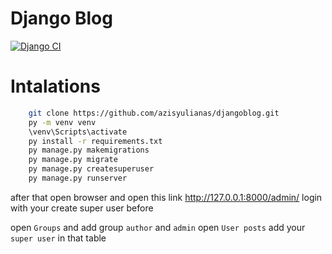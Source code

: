 # Django Blog
[![Django CI](https://github.com/azisyulianas/djangoblog/actions/workflows/django.yml/badge.svg)](https://github.com/azisyulianas/djangoblog/actions/workflows/django.yml)


# Intalations

```bash 
    git clone https://github.com/azisyulianas/djangoblog.git 
    py -m venv venv 
    \venv\Scripts\activate 
    py install -r requirements.txt 
    py manage.py makemigrations 
    py manage.py migrate 
    py manage.py createsuperuser 
    py manage.py runserver 
```

after that open browser and open this link
http://127.0.0.1:8000/admin/
login with your create super user before

open `Groups` and add group `author` and `admin` 
open `User posts` add your `super user` in that table 